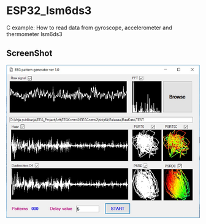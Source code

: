 # ESP32_lsm6ds3
C example: How to read data from gyroscope, accelerometer and thermometer lsm6ds3

## ScreenShot
<div align="center">
    <img src="https://github.com/alex386/EEGPatternizer/blob/master/EEGPatternizerSnap.jpg" width="600" height="400">
 </div>
